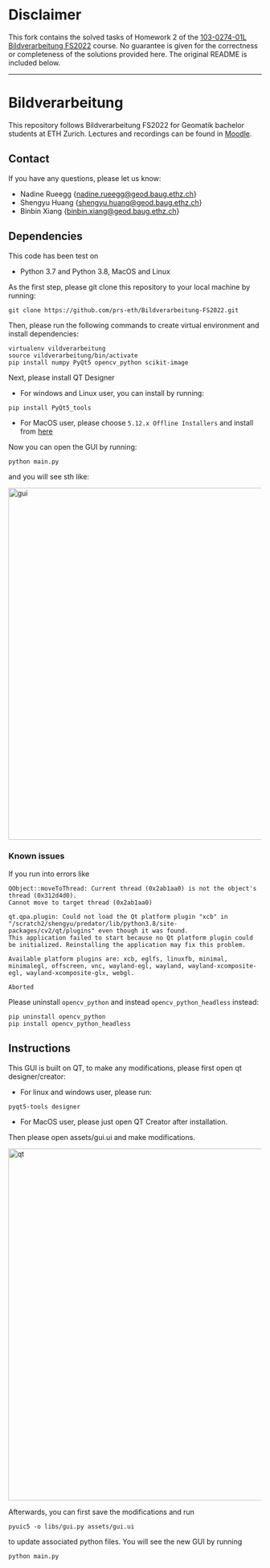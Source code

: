 # Disclaimer

This fork contains the solved tasks of Homework 2 of the [103-0274-01L Bildverarbeitung FS2022](http://www.vvz.ethz.ch/Vorlesungsverzeichnis/lerneinheit.view?semkez=2022S&ansicht=ALLE&lerneinheitId=158279&lang=de) course. No guarantee is given for the correctness or completeness of the solutions provided here. The original README is included below.

------------

# Bildverarbeitung

This repository follows Bildverarbeitung FS2022 for Geomatik bachelor students at ETH Zurich. Lectures and recordings can be found in [Moodle](https://moodle-app2.let.ethz.ch/course/view.php?id=17253&lang=en). 

## Contact
If you have any questions, please let us know:
- Nadine Rueegg {nadine.rueegg@geod.baug.ethz.ch}
- Shengyu Huang {shengyu.huang@geod.baug.ethz.ch}
- Binbin Xiang {binbin.xiang@geod.baug.ethz.ch}

## Dependencies
This code has been test on 
- Python 3.7 and Python 3.8, MacOS and Linux

As the first step, please git clone this repository to your local machine by running:
```
git clone https://github.com/prs-eth/Bildverarbeitung-FS2022.git
``` 

Then, please run the following commands to create virtual environment and install dependencies: 
```
virtualenv vildverarbeitung
source vildverarbeitung/bin/activate
pip install numpy PyQt5 opencv_python scikit-image
```

Next, please install QT Designer
- For windows and Linux user, you can install by running:
```
pip install PyQt5_tools
```
- For MacOS user, please choose ```5.12.x Offline Installers``` and install from [here](https://www.qt.io/offline-installers)

Now you can open the GUI by running:
```
python main.py
```
and you will see sth like:

<img src="assets/main.png" alt="gui" width="700"/>

### Known issues
If you run into errors like 
```
QObject::moveToThread: Current thread (0x2ab1aa0) is not the object's thread (0x312d4d0).
Cannot move to target thread (0x2ab1aa0)

qt.qpa.plugin: Could not load the Qt platform plugin "xcb" in "/scratch2/shengyu/predator/lib/python3.8/site-packages/cv2/qt/plugins" even though it was found.
This application failed to start because no Qt platform plugin could be initialized. Reinstalling the application may fix this problem.

Available platform plugins are: xcb, eglfs, linuxfb, minimal, minimalegl, offscreen, vnc, wayland-egl, wayland, wayland-xcomposite-egl, wayland-xcomposite-glx, webgl.

Aborted
```

Please uninstall ```opencv_python``` and instead ```opencv_python_headless``` instead:
```
pip uninstall opencv_python
pip install opencv_python_headless
```

## Instructions
This GUI is built on QT, to make any modifications, please first open qt designer/creator:
- For linux and windows user, please run:
```
pyqt5-tools designer
```
- For MacOS user, please just open QT Creator after installation.

Then please open assets/gui.ui and make modifications. 

<img src="assets/qt.png" alt="qt" width="700"/>

Afterwards, you can first save the modifications and run
```
pyuic5 -o libs/gui.py assets/gui.ui
```
to update associated python files. You will see the new GUI by running 
```
python main.py
```
